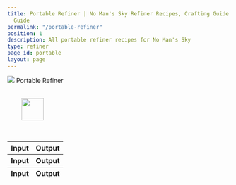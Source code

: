 ```yaml
---
title: Portable Refiner | No Man's Sky Refiner Recipes, Crafting Guide and Cooking
  Guide
permalink: "/portable-refiner"
position: 1
description: All portable refiner recipes for No Man's Sky
type: refiner
page_id: portable
layout: page
---
```


<div class="card mb-3" id="slotWrapper">
    <div class="card-header">
        <img src="uploads/portable.png" />
        <span>Portable Refiner</span>
    </div>
    <div class="card-body">
        <div class="table-responsive">
            <div id="loading" class="text-center" style="padding: 2rem">
                <img src="uploads/loading.gif" width="50"/>
            </div>
            <table class="table table-bordered loading" id="dataTable" width="100%" cellspacing="0">
                <thead>
                    <tr class='tr-title'>
                        <th>Input</th>
                        <th>Output</th>
                    </tr>
                    <tr class="text-center">
                        <th><div>Input</div></th>
                        <th><div>Output</div></th>
                    </tr>
                </thead>
                <tfoot>
                    <tr class='tr-title'>
                        <th>Input</th>
                        <th>Output</th>
                    </tr>
                </tfoot>
                <tbody id="oneslot">
                </tbody>
            </table>
        </div>
    </div>
</div>

<script type="text/javascript">
    function init() {
          Papa.parse('https://docs.google.com/spreadsheets/d/e/2PACX-1vROLg0CZP-mEtST-Lw8CBsWjw2Amm68XMFEL1xoix02LgopFq8SpjaOfv7lgxEn0MSJl9QlMGPoSKDu/pub?gid=0&single=true&output=csv', {
          download: true,
          header: true,
          complete: showInfo
        })
    }

    function showInfo(data, tabletop) {
        var itemsProcessed = 0;

        data.data.forEach(function(item, index) {
            if (isEmpty(item.ing_3) && isEmpty(item.ing_2)) {
                $("#oneslot").append(
                    '<tr>  <td onclick="getText(\''+item.ing_1+'\')" bgcolor="' +
                    getColor(item.ing_1) +
                    '"><img src="uploads/' +
                    item.ing_1.replace(/ /g, "-").toLowerCase() +
                    '.png" /><span>' +
                    item.ing_1 +
                    " x" +
                    item.ing_1_num +
                    '</span></td> <td onclick="getText(\''+item.result+'\')" bgcolor="' +
                    getColor(item.result) +
                    '"><img src="uploads/' +
                    item.result.replace(/ /g, "-").toLowerCase() +
                    '.png" /><span>' +
                    item.result +
                    " x" +
                    item.result_num +
                    "</span></td>"
                );
            }
            itemsProcessed++;
            if (itemsProcessed === data.data.length) {
                callback();
            }
        });
    }

    function isEmpty(obj) {
        for (var key in obj) {
            if (obj.hasOwnProperty(key)) return false;
        }
        return true;
    }

    window.addEventListener("DOMContentLoaded", init);

    function callback() {
        $("#dataTable").DataTable({
            order: [
                [1, "asc"]
            ],
            lengthMenu: [[10, 25, 50, -1], [10, 25, 50, "All"]],
            language: {
                searchPlaceholder: "Search",
                search: '<a class="clearSearch" onclick="clearSearch()"><i class="fa fa-times" aria-hidden="true"></i></a>'
            }
        });

        $('#dataTable thead th').each( function () {
            var title = $(this).text();
            $(this).find('div').html( '<input type="text" class="form-control form-control-sm cell-search" placeholder="Search '+title+'" />' );
        } );
    
        var table = $('#dataTable').DataTable();
    
        // Apply the search
        table.columns().every( function () {
            var that = this;
    
            $( 'input', this.header() ).on( 'keyup change clear', function () {
                if ( that.search() !== this.value ) {
                    that
                        .search( this.value )
                        .draw();
                }
            } );
        } );

        $("#loading").remove();
        $(".loading").removeClass('loading');
    }
</script>
<script src="./js/papaparse.js"></script>

